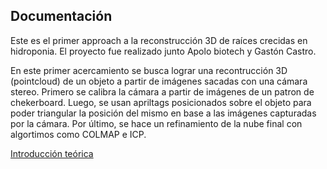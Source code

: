 ## Documentación


Este es el primer approach a la reconstrucción 3D de raíces crecidas en hidroponia. El proyecto fue realizado junto Apolo biotech y Gastón Castro.

En este primer acercamiento se busca lograr una recontrucción 3D (pointcloud) de un objeto a partir de imágenes sacadas con una cámara stereo. Primero se calibra la cámara a partir de imágenes de un patron de chekerboard. Luego, se usan apriltags posicionados sobre el objeto para poder triangular la posición del mismo en base a las imágenes capturadas por la cámara. Por último, se hace un refinamiento de la nube final con algortimos como COLMAP e ICP.


[Introducción teórica](Reconstrucción%203D.pdf)

